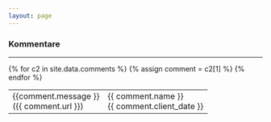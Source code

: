 ```yaml
---
layout: page
---
```

### Kommentare

<hr/>

<table id="commentsTable" class="table table-striped">
  {% for c2 in site.data.comments %}
    {% assign comment = c2[1] %}
    <tr id="comment_{{ comment.url }}" class="d-flex">
      <td class="col-sm-9">
        {{comment.message }}
        <br/>
        ({{ comment.url }})
      </td>
      <td class="col-sm-3">
        {{ comment.name }}
        <br/>
        {{ comment.client_date }}
      </td>
    </tr>
  {% endfor %}
</table>

<script>

// Filter for pageURL with `?q=/git-buch/`

function filterComments() {

  var searchParams, filter, tr, td, i;

  searchParams = new URL(document.location).searchParams;
  filter = searchParams && searchParams.get("q") ? "comment_"+searchParams.get("q") : null;

  tr = document.getElementById("commentsTable").getElementsByTagName("tr");

  for (i = 0; i < tr.length; i++)
      tr[i].style.display = (filter == null) || (tr[i].id == filter) ?  "" : "none";
}

filterComments();
</script>
